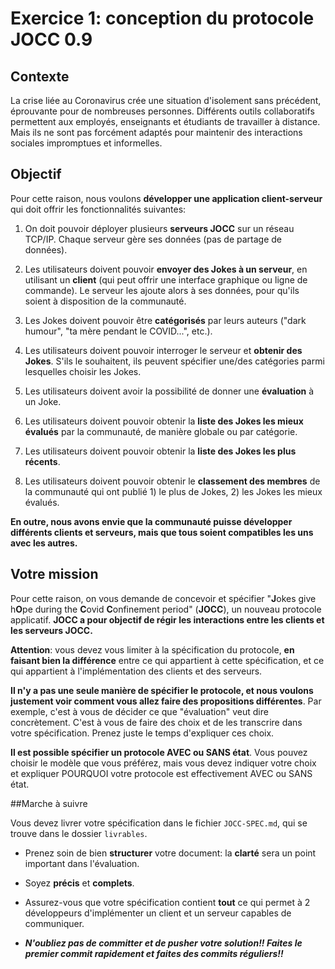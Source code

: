 # Exercice 1: conception du protocole JOCC 0.9 

## Contexte

La crise liée au Coronavirus crée une situation d'isolement sans précédent, éprouvante pour de nombreuses personnes. Différents outils collaboratifs permettent aux employés, enseignants et étudiants de travailler à distance. Mais ils ne sont pas forcément adaptés pour maintenir des interactions sociales impromptues et informelles.

## Objectif

Pour cette raison, nous voulons **développer une application client-serveur** qui doit offrir les fonctionnalités suivantes:

1) On doit pouvoir déployer plusieurs **serveurs JOCC** sur un réseau TCP/IP. Chaque serveur gère ses données (pas de partage de données).

2) Les utilisateurs doivent pouvoir **envoyer des Jokes à un serveur**, en utilisant un **client** (qui peut offrir une interface graphique ou ligne de commande). Le serveur les ajoute alors à ses données, pour qu'ils soient à disposition de la communauté.

3) Les Jokes doivent pouvoir être **catégorisés** par leurs auteurs ("dark humour", "ta mère pendant le COVID...", etc.).

4) Les utilisateurs doivent pouvoir interroger le serveur et **obtenir des Jokes**. S'ils le souhaitent, ils peuvent spécifier une/des catégories parmi lesquelles choisir les Jokes.

5) Les utilisateurs doivent avoir la possibilité de donner une **évaluation** à un Joke.

6) Les utilisateurs doivent pouvoir obtenir la **liste des Jokes les mieux évalués** par la communauté, de manière globale ou par catégorie.

7) Les utilisateurs doivent pouvoir obtenir la **liste des Jokes les plus récents**.

8) Les utilisateurs doivent pouvoir obtenir le **classement des membres** de la communauté qui ont publié 1) le plus de Jokes, 2) les Jokes les mieux évalués.

**En outre, nous avons envie que la communauté puisse développer différents clients et serveurs, mais que tous soient compatibles les uns avec les autres.**

## Votre mission

Pour cette raison, on vous demande de concevoir et spécifier "**J**okes give h**O**pe during the **C**ovid **C**onfinement period" (**JOCC**), un nouveau protocole applicatif. **JOCC a pour objectif de régir les interactions entre les clients et les serveurs JOCC.**

**Attention**: vous devez vous limiter à la spécification du protocole, **en faisant bien la différence** entre ce qui appartient à cette spécification, et ce qui appartient à l'implémentation des clients et des serveurs.

**Il n'y a pas une seule manière de spécifier le protocole, et nous voulons justement voir comment vous allez faire des propositions différentes**. Par exemple, c'est à vous de décider ce que "évaluation" veut dire concrètement. C'est à vous de faire des choix et de les transcrire dans votre spécification. Prenez juste le temps d'expliquer ces choix.

**Il est possible spécifier un protocole AVEC ou SANS état**. Vous pouvez choisir le modèle que vous préférez, mais vous devez indiquer votre choix et expliquer POURQUOI votre protocole est effectivement AVEC ou SANS état.

##Marche à suivre

Vous devez livrer votre spécification dans le fichier `JOCC-SPEC.md`, qui se trouve dans le dossier `livrables`. 

* Prenez soin de bien **structurer** votre document: la **clarté** sera un point important dans l'évaluation.

* Soyez **précis** et **complets**.

* Assurez-vous que votre spécification contient **tout** ce qui permet à 2 développeurs d'implémenter un client et un serveur capables de communiquer.

* ***N'oubliez pas de committer et de pusher votre solution!! Faites le premier commit rapidement et faites des commits réguliers!!***

  